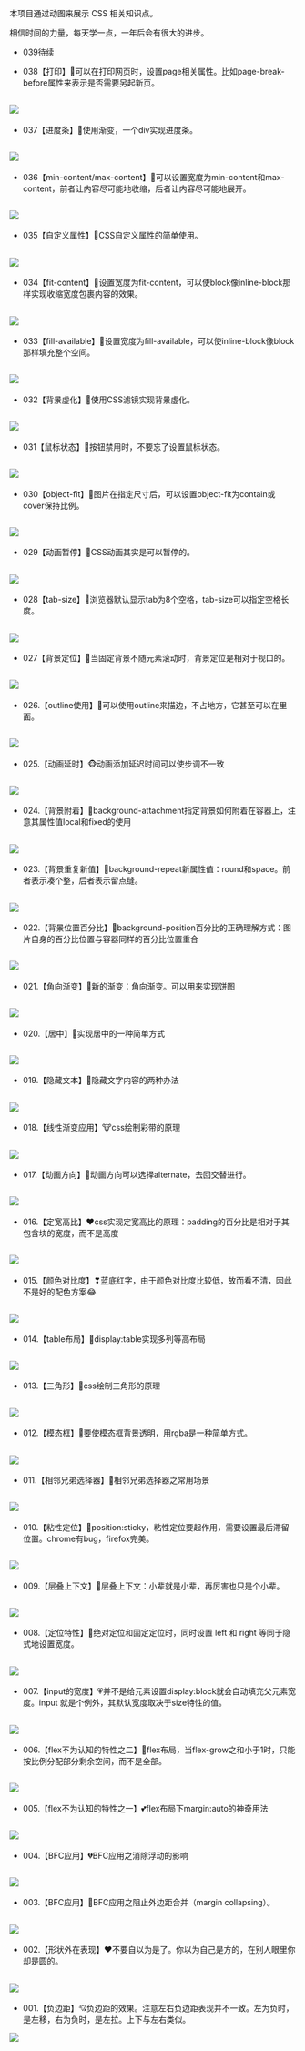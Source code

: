 本项目通过动图来展示 CSS 相关知识点。

相信时间的力量，每天学一点，一年后会有很大的进步。
- 039待续

- 038【打印】🍉可以在打印网页时，设置page相关属性。比如page-break-before属性来表示是否需要另起新页。

![](/gifs/038.gif)
---

- 037【进度条】🍊使用渐变，一个div实现进度条。

![](/gifs/037.gif)
---

- 036【min-content/max-content】🍍可以设置宽度为min-content和max-content，前者让内容尽可能地收缩，后者让内容尽可能地展开。

![](/gifs/036.gif)
---

- 035【自定义属性】🍋CSS自定义属性的简单使用。

![](/gifs/035.gif)
---

- 034【fit-content】🍎设置宽度为fit-content，可以使block像inline-block那样实现收缩宽度包裹内容的效果。

![](/gifs/034.gif)
---

- 033【fill-available】🍏设置宽度为fill-available，可以使inline-block像block那样填充整个空间。

![](/gifs/033.gif)
---

- 032【背景虚化】🍑使用CSS滤镜实现背景虚化。

![](/gifs/032.gif)
---

- 031【鼠标状态】🍒按钮禁用时，不要忘了设置鼠标状态。

![](/gifs/031.gif)
---

- 030【object-fit】🍓图片在指定尺寸后，可以设置object-fit为contain或cover保持比例。

![](/gifs/030.gif)
---

- 029【动画暂停】🥝CSS动画其实是可以暂停的。

![](/gifs/029.gif)
---

- 028【tab-size】🐷浏览器默认显示tab为8个空格，tab-size可以指定空格长度。

![](/gifs/028.gif)
---

- 027【背景定位】🐶当固定背景不随元素滚动时，背景定位是相对于视口的。

![](/gifs/027.gif)
---

- 026.【outline使用】🐔可以使用outline来描边，不占地方，它甚至可以在里面。

![](/gifs/026.gif)
---

- 025.【动画延时】🐵动画添加延迟时间可以使步调不一致

![](/gifs/025.gif)
---

- 024.【背景附着】🐐background-attachment指定背景如何附着在容器上，注意其属性值local和fixed的使用

![](/gifs/024.gif)
---

- 023.【背景重复新值】🐴background-repeat新属性值：round和space。前者表示凑个整，后者表示留点缝。

![](/gifs/023.gif)
---
- 022.【背景位置百分比】🐍background-position百分比的正确理解方式：图片自身的百分比位置与容器同样的百分比位置重合

![](/gifs/022.gif)
---
- 021.【角向渐变】🐲新的渐变：角向渐变。可以用来实现饼图

![](/gifs/021.gif)
---
- 020.【居中】🐰实现居中的一种简单方式

![](/gifs/020.gif)
---
- 019.【隐藏文本】🐯隐藏文字内容的两种办法

![](/gifs/019.gif)
---
- 018.【线性渐变应用】🐮css绘制彩带的原理

![](/gifs/018.gif)
---
- 017.【动画方向】🐹动画方向可以选择alternate，去回交替进行。

![](/gifs/017.gif)
---
- 016.【定宽高比】♥css实现定宽高比的原理：padding的百分比是相对于其包含块的宽度，而不是高度

![](/gifs/016.gif)
---
- 015.【颜色对比度】❣蓝底红字，由于颜色对比度比较低，故而看不清，因此不是好的配色方案😂

![](/gifs/015.gif)
---
- 014.【table布局】💞display:table实现多列等高布局

![](/gifs/014.gif)
---
- 013.【三角形】💝css绘制三角形的原理

![](/gifs/013.gif)
---
- 012.【模态框】🖤要使模态框背景透明，用rgba是一种简单方式。

![](/gifs/012.gif)
---
- 011.【相邻兄弟选择器】💜相邻兄弟选择器之常用场景

![](/gifs/011.gif)
---
- 010.【粘性定位】💛position:sticky，粘性定位要起作用，需要设置最后滞留位置。chrome有bug，firefox完美。

![](/gifs/010.gif)
---
- 009.【层叠上下文】💚层叠上下文：小辈就是小辈，再厉害也只是个小辈。

![](/gifs/009.gif)
---
- 008.【定位特性】💙绝对定位和固定定位时，同时设置 left 和 right 等同于隐式地设置宽度。

![](/gifs/008.gif)
---
- 007.【input的宽度】💗并不是给元素设置display:block就会自动填充父元素宽度。input 就是个例外，其默认宽度取决于size特性的值。

![](/gifs/007.gif)
---
- 006.【flex不为认知的特性之二】💖flex布局，当flex-grow之和小于1时，只能按比例分配部分剩余空间，而不是全部。

![](/gifs/006.gif)
---
- 005.【flex不为认知的特性之一】💕flex布局下margin:auto的神奇用法

![](/gifs/005.gif)
---
- 004.【BFC应用】💔BFC应用之消除浮动的影响

![](/gifs/004.gif)
---
- 003.【BFC应用】💓BFC应用之阻止外边距合并（margin collapsing）。

![](/gifs/003.gif)
---
- 002.【形状外在表现】❤不要自以为是了。你以为自己是方的，在别人眼里你却是圆的。

![](/gifs/002.gif)
---
- 001.【负边距】💘负边距的效果。注意左右负边距表现并不一致。左为负时，是左移，右为负时，是左拉。上下与左右类似。

![](/gifs/001.gif)


